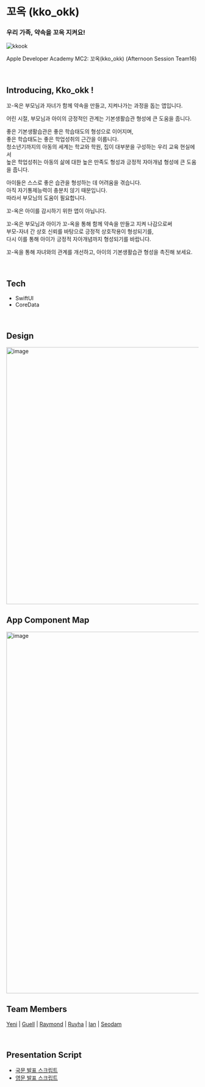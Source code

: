 # 꼬옥 (kko_okk)
### 우리 가족, 약속을 꼬옥 지켜요!
![kkook](https://user-images.githubusercontent.com/77262576/202895999-ae3246fb-6604-4404-9b75-15a79f8a2d3c.png)


Apple Developer Academy MC2: 꼬옥(kko_okk) (Afternoon Session Team16)


<br>

## Introducing, Kko_okk !

꼬-옥은 부모님과 자녀가 함께 약속을 만들고, 지켜나가는 과정을 돕는 앱입니다.

어린 시절, 부모님과 아이의 긍정적인 관계는 기본생활습관 형성에 큰 도움을 줍니다.

좋은 기본생활습관은 좋은 학습태도의 형성으로 이어지며,\
좋은 학습태도는 좋은 학업성취의 근간을 이룹니다.\
청소년기까지의 아동의 세계는 학교와 학원, 집이 대부분을 구성하는 우리 교육 현실에서\
높은 학업성취는 아동의 삶에 대한 높은 만족도 형성과 긍정적 자아개념 형성에 큰 도움을 줍니다.

아이들은 스스로 좋은 습관을 형성하는 데 어려움을 겪습니다.\
아직 자기통제능력이 충분치 않기 때문입니다.\
따라서 부모님의 도움이 필요합니다.

꼬-옥은 아이를 감시하기 위한 앱이 아닙니다.

꼬-옥은 부모님과 아이가 꼬-옥을 통해 함께 약속을 만들고 지켜 나감으로써\
부모-자녀 간 상호 신뢰를 바탕으로 긍정적 상호작용이 형성되기를,\
다시 이를 통해 아이가 긍정적 자아개념까지 형성되기를 바랍니다.

꼬-옥을 통해 자녀와의 관계를 개선하고, 아이의 기본생활습관 형성을 촉진해 보세요.

<br>

## Tech
- SwiftUI
- CoreData

<br>

## Design
<img width="674" alt="image" src="https://user-images.githubusercontent.com/77421835/173480884-f8c839a2-30f3-4916-b77c-d75d2a6ede6b.png">

<br>

## App Component Map
<img width="948" alt="image" src="https://user-images.githubusercontent.com/77421835/173481021-b96f096c-12bd-4082-a493-ef4815d7565c.png">

<br>

## Team Members
[Yeni](https://github.com/yeniful) | [Guell](https://github.com/Valentino1994) | [Raymond](https://github.com/garlicvread) | [Ruyha](https://github.com/RuyHa) | [Ian](https://github.com/LeeSungNo-ian) | [Seodam](https://github.com/seodam-hst)

<br>

## Presentation Script
- [국문 발표 스크립트](https://apple-developer-academy-mc2.notion.site/Flow-221817fa15ff4bd19204b03091c42351)
- [영문 발표 스크립트](https://apple-developer-academy-mc2.notion.site/Flow-4f4f02932a80470587ac6162f10dd416)
